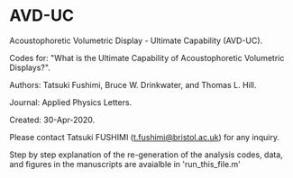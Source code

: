 # AVD-UC
Acoustophoretic Volumetric Display - Ultimate Capability (AVD-UC).

Codes for: "What is the Ultimate Capability of Acoustophoretic Volumetric Displays?".

Authors: Tatsuki Fushimi, Bruce W. Drinkwater, and Thomas L. Hill.

Journal: Applied Physics Letters.

Created: 30-Apr-2020.

Please contact Tatsuki FUSHIMI (t.fushimi@bristol.ac.uk) for any inquiry. 

Step by step explanation of the re-generation of the analysis codes, data, and figures in the manuscripts are avaialble in 'run_this_file.m'
